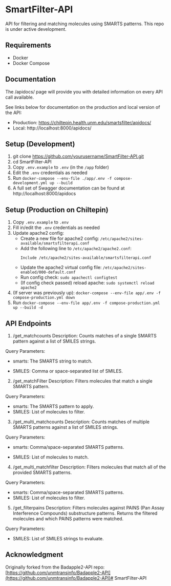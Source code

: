 # SmartFilter-API
API for filtering and matching molecules using SMARTS patterns.
This repo is under active development.

## Requirements

* Docker
* Docker Compose

## Documentation
The /apidocs/ page will provide you with detailed information on every API call available.

See links below for documentation on the production and local version of the API:
* Production: https://chiltepin.health.unm.edu/smartsfilter/apidocs/
* Local: http://localhost:8000/apidocs/

## Setup (Development)
1. git clone https://github.com/yourusername/SmartFilter-API.git
2. cd SmartFilter-API
3. Copy `.env.example` to `.env` (in the `/app` folder)
4. Edit the `.env` credentials as needed
5. Run `docker-compose --env-file ./app/.env -f compose-development.yml up --build`
6. A full set of Swagger documentation can be found at http://localhost:8000/apidocs

## Setup (Production on Chiltepin)
1. Copy `.env.example` to `.env`
2. Fill in/edit the `.env` credentials as needed
3. Update apache2 config:
   - Create a new file for apache2 config: `/etc/apache2/sites-available/smartsfilterapi.conf`
   - Add the following line to `/etc/apache2/apache2.conf`:
     ```
     Include /etc/apache2/sites-available/smartsfilterapi.conf
     ```
   - Update the apache2 virtual config file: `/etc/apache2/sites-enabled/000-default.conf`
   - Run config check: `sudo apachectl configtest`
   - (If config check passed) reload apache: `sudo systemctl reload apache2`
4. (If server was previously up): `docker-compose --env-file app/.env -f compose-production.yml down`
5. Run `docker-compose --env-file app/.env -f compose-production.yml up --build -d`

## API Endpoints
1. /get_matchcounts
Description:
Counts matches of a single SMARTS pattern against a list of SMILES strings.

Query Parameters:

* smarts: The SMARTS string to match.

* SMILES: Comma or space-separated list of SMILES.

2. /get_matchFilter
Description:
Filters molecules that match a single SMARTS pattern.

Query Parameters:
* smarts: The SMARTS pattern to apply.
* SMILES: List of molecules to filter.

3. /get_multi_matchcounts
Description:
Counts matches of multiple SMARTS patterns against a list of SMILES strings.

Query Parameters:

* smarts: Comma/space-separated SMARTS patterns.

* SMILES: List of molecules to match.

4. /get_multi_matchfilter
Description:
Filters molecules that match all of the provided SMARTS patterns.

Query Parameters:
* smarts: Comma/space-separated SMARTS patterns.
* SMILES: List of molecules to filter.

5. /get_filterpains
Description:
Filters molecules against PAINS (Pan Assay Interference Compounds) substructure patterns.
Returns the filtered molecules and which PAINS patterns were matched.

Query Parameters:
* SMILES: List of SMILES strings to evaluate.

## Acknowledgment
Originally forked from the Badapple2-API repo:
[https://github.com/unmtransinfo/Badapple2-API](https://github.com/unmtransinfo/Badapple2-API)# SmartFilter-API
